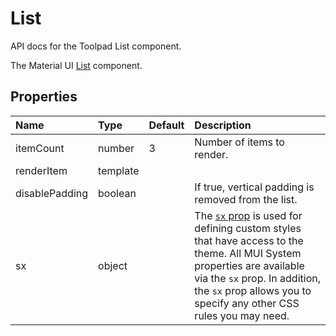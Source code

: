 <!-- This file has been auto-generated using `yarn docs:build:api`. -->

# List

<p class="description">API docs for the Toolpad List component.</p>

The Material UI [List](https://mui.com/material-ui/react-list/) component.

## Properties

| Name                                          | Type                                    | Default                             | Description                                                                                                                                                                                                                                                                          |
| :-------------------------------------------- | :-------------------------------------- | :---------------------------------- | :----------------------------------------------------------------------------------------------------------------------------------------------------------------------------------------------------------------------------------------------------------------------------------- |
| <span class="prop-name">itemCount</span>      | <span class="prop-type">number</span>   | <span class="prop-default">3</span> | Number of items to render.                                                                                                                                                                                                                                                           |
| <span class="prop-name">renderItem</span>     | <span class="prop-type">template</span> |                                     |                                                                                                                                                                                                                                                                                      |
| <span class="prop-name">disablePadding</span> | <span class="prop-type">boolean</span>  |                                     | If true, vertical padding is removed from the list.                                                                                                                                                                                                                                  |
| <span class="prop-name">sx</span>             | <span class="prop-type">object</span>   |                                     | The [`sx` prop](https://mui.com/system/getting-started/the-sx-prop/) is used for defining custom styles that have access to the theme. All MUI System properties are available via the `sx` prop. In addition, the `sx` prop allows you to specify any other CSS rules you may need. |
